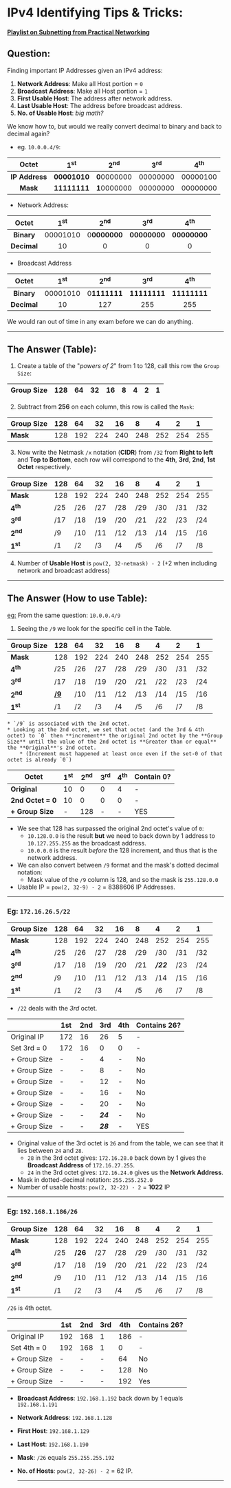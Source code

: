 # IPv4 Identifying Tips & Tricks:

#### [Playlist on Subnetting from Practical Networking](https://youtube.com/playlist?list=PLIFyRwBY_4bQUE4IB5c4VPRyDoLgOdExE&si=cdsNEXcZFWVlVmFB)

## Question:

Finding important IP Addresses given an IPv4 address:
1. **Network Address**: Make all Host portion = `0`
2. **Broadcast Address**: Make all Host portion = `1`
3. **First Usable Host**: The address after network address.
4. **Last Usable Host**: The address before broadcast address.
5. **No. of Usable Host**: *big math?* 

We know how to, but would we really convert decimal to binary and back to decimal again?
* eg. `10.0.0.4/9`:

|   **Octet**    |   1<sup>st   |   2<sup>nd   | 3<sup>rd | 4<sup>th |
| :------------: | :----------: | :----------: | :------: | :------: |
| **IP Address** | **00001010** | **0**0000000 | 00000000 | 00000100 |
|    **Mask**    | **11111111** | **1**0000000 | 00000000 | 00000000 |
* Network Address:
  
|  **Octet**  | 1<sup>st |   2<sup>nd   |   3<sup>rd   |   4<sup>th   |
| :---------: | :------: | :----------: | :----------: | :----------: |
| **Binary**  | 00001010 | 0**0000000** | **00000000** | **00000000** |
| **Decimal** |    10    |      0       |      0       |      0       |
* Broadcast Address
  
|  **Octet**  | 1<sup>st |   2<sup>nd   |   3<sup>rd   |   4<sup>th   |
| :---------: | :------: | :----------: | :----------: | :----------: |
| **Binary**  | 00001010 | 0**1111111** | **11111111** | **11111111** |
| **Decimal** |    10    |     127      |     255      |     255      |

We would ran out of time in any exam before we can do anything.

<hr>

## The Answer (Table):

1. Create a table of the "*powers of 2*" from 1 to 128, call this row the `Group Size`:

| **Group Size** | 128 | 64  | 32  | 16  | 8   | 4   | 2   | 1   |
| :------------- | :-- | :-- | :-- | :-- | :-- | :-- | :-- | :-- |
2. Subtract from **256** on each column, this row is called the `Mask`:
   
| **Group Size** | 128 | 64  | 32  | 16  | 8   | 4   | 2   | 1   |
| :------------- | :-- | :-- | :-- | :-- | :-- | :-- | :-- | :-- |
| **Mask**       | 128 | 192 | 224 | 240 | 248 | 252 | 254 | 255 |
3. Now write the Netmask `/x` notation (**CIDR**) from `/32` from **Right to left** and **Top to Bottom**, each row will correspond to the **4th**, **3rd**, **2nd**, **1st** **Octet** respectively.

| **Group Size** | 128 | 64  | 32  | 16  | 8   | 4   | 2   | 1   |
| :------------- | :-- | :-- | :-- | :-- | :-- | :-- | :-- | :-- |
| **Mask**       | 128 | 192 | 224 | 240 | 248 | 252 | 254 | 255 |
| **4<sup>th**   | /25 | /26 | /27 | /28 | /29 | /30 | /31 | /32 |
| **3<sup>rd**   | /17 | /18 | /19 | /20 | /21 | /22 | /23 | /24 |
| **2<sup>nd**   | /9  | /10 | /11 | /12 | /13 | /14 | /15 | /16 |
| **1<sup>st**   | /1  | /2  | /3  | /4  | /5  | /6  | /7  | /8  |

4. Number of **Usable Host** is `pow(2, 32-netmask) - 2` (+2 when including network and broadcast address)
<hr>

## The Answer (How to use Table):

<u>eg:</u> From the same question: `10.0.0.4/9`

1.  Seeing the `/9` we look for the specific cell in the Table.
  
| **Group Size** | 128              | 64  | 32  | 16  | 8   | 4   | 2   | 1   |
| :------------- | :--------------- | :-- | :-- | :-- | :-- | :-- | :-- | :-- |
| **Mask**       | 128              | 192 | 224 | 240 | 248 | 252 | 254 | 255 |
| **4<sup>th**   | /25              | /26 | /27 | /28 | /29 | /30 | /31 | /32 |
| **3<sup>rd**   | /17              | /18 | /19 | /20 | /21 | /22 | /23 | /24 |
| **2<sup>nd**   | <u><b>/9</b></u> | /10 | /11 | /12 | /13 | /14 | /15 | /16 |
| **1<sup>st**   | /1               | /2  | /3  | /4  | /5  | /6  | /7  | /8  |
	* `/9` is associated with the 2nd octet.
	* Looking at the 2nd octet, we set that octet (and the 3rd & 4th octet) to `0` then **increment** the original 2nd octet by the **Group Size** until the value of the 2nd octet is **Greater than or equal** the **Original**'s 2nd octet. 
		* (Increment must happened at least once even if the set-0 of that octet is already `0`)

| Octet             | 1<sup>st | 2<sup>nd | 3<sup>rd | 4<sup>th | Contain 0? |
| ----------------- | -------- | -------- | -------- | -------- | ---------- |
| **Original**      | 10       | 0        | 0        | 4        | -          |
| **2nd Octet = 0** | 10       | 0        | 0        | 0        | -          |
| **+ Group Size**  | -        | 128      | -        | -        | YES        |

* We see that 128 has surpassed the original 2nd octet's value of `0`:
	* `10.128.0.0` is the result **but** we need to back down by 1 address to `10.127.255.255` as the broadcast address.
	* `10.0.0.0` is the result *before* the 128 increment, and thus that is the network address.
* We can also convert between `/9` format and the mask's dotted decimal notation:
	* Mask value of the `/9` column is 128, and so the mask is `255.128.0.0`
* Usable IP = `pow(2, 32-9) - 2` = 8388606 IP Addresses.

<hr>

### Eg: `172.16.26.5/22` 

| **Group Size** | 128 | 64  | 32  | 16  | 8   | 4         | 2   | 1   |
| :------------- | :-- | :-- | :-- | :-- | :-- | :-------- | :-- | :-- |
| **Mask**       | 128 | 192 | 224 | 240 | 248 | 252       | 254 | 255 |
| **4<sup>th**   | /25 | /26 | /27 | /28 | /29 | /30       | /31 | /32 |
| **3<sup>rd**   | /17 | /18 | /19 | /20 | /21 | ***/22*** | /23 | /24 |
| **2<sup>nd**   | /9  | /10 | /11 | /12 | /13 | /14       | /15 | /16 |
| **1<sup>st**   | /1  | /2  | /3  | /4  | /5  | /6        | /7  | /8  |

* `/22` deals with the *3rd* octet.

|              | 1st | 2nd | 3rd      | 4th | Contains 26? |
| ------------ | --- | --- | -------- | --- | ------------ |
| Original IP  | 172 | 16  | 26       | 5   | -            |
| Set 3rd = 0  | 172 | 16  | 0        | 0   | -            |
| + Group Size | -   | -   | 4        | -   | No           |
| + Group Size | -   | -   | 8        | -   | No           |
| + Group Size | -   | -   | 12       | -   | No           |
| + Group Size | -   | -   | 16       | -   | No           |
| + Group Size | -   | -   | 20       | -   | No           |
| + Group Size | -   | -   | ***24*** | -   | No           |
| + Group Size | -   | -   | ***28*** | -   | YES          |
* Original value of the 3rd octet is `26` and from the table, we can see that it lies between `24` and `28`.
	* `28` in the 3rd octet gives: `172.16.28.0` back down by 1 gives the **Broadcast Address** of `172.16.27.255`. 
	* `24` in the 3rd octet gives: `172.16.24.0` gives us the **Network Address**.
* Mask in dotted-decimal notation: `255.255.252.0`
* Number of usable hosts: `pow(2, 32-22) - 2` = **1022** IP
  
<hr>

### Eg: `192.168.1.186/26` 

| **Group Size** | 128 | 64      | 32  | 16  | 8   | 4   | 2   | 1   |
| :------------- | :-- | :------ | :-- | :-- | :-- | :-- | :-- | :-- |
| **Mask**       | 128 | 192     | 224 | 240 | 248 | 252 | 254 | 255 |
| **4<sup>th**   | /25 | **/26** | /27 | /28 | /29 | /30 | /31 | /32 |
| **3<sup>rd**   | /17 | /18     | /19 | /20 | /21 | /22 | /23 | /24 |
| **2<sup>nd**   | /9  | /10     | /11 | /12 | /13 | /14 | /15 | /16 |
| **1<sup>st**   | /1  | /2      | /3  | /4  | /5  | /6  | /7  | /8  |

`/26` is 4th octet.

|              | 1st | 2nd | 3rd | 4th | Contains 26? |
| ------------ | --- | --- | --- | --- | ------------ |
| Original IP  | 192 | 168 | 1   | 186 | -            |
| Set 4th = 0  | 192 | 168 | 1   | 0   | -            |
| + Group Size | -   | -   | -   | 64  | No           |
| + Group Size | -   | -   | -   | 128 | No           |
| + Group Size | -   | -   | -   | 192 | Yes          |
* **Broadcast Address**: `192.168.1.192` back down by 1 equals `192.168.1.191`
* **Network Address**: `192.168.1.128` 
* **First Host**: `192.168.1.129`
* **Last Host**: `192.168.1.190`
* **Mask**: `/26` equals `255.255.255.192`
* **No. of Hosts**: `pow(2, 32-26) - 2` = 62 IP.
  
  <hr>